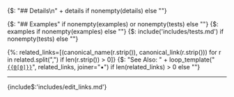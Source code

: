{$: "## Details\n" + details if nonempty(details) else ""}

{$: "## Examples" if nonempty(examples) or nonempty(tests) else ""}
{$: examples if nonempty(examples) else ""}
{$: include('includes/tests.md') if nonempty(tests) else ""}

{%: related_links=[(canonical_name(r.strip()), canonical_link(r.strip())) for r in related.split(",") if len(r.strip()) > 0]}
{$: "See Also: " + loop_template("[`{{0[0]}}`]({{0[1]}})", related_links, joiner="<span>&#9642;</span>") if len(related_links) > 0 else ""}

---

{include$:'includes/edit_links.md'}